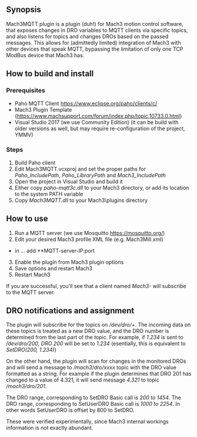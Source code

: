 ## Synopsis

Mach3MQTT plugin is a plugin (duh!) for Mach3 motion control software, that exposes changes in DRO variables to MQTT clients via specific topics, and also listens for topics and changes DROs based on the passed messages. This allows for (admittedly limited) integration of Mach3 with other devices that speak MQTT, bypassing the limitation of only one TCP ModBus device that Mach3 has.

## How to build and install

### Prerequisites
* Paho MQTT Client https://www.eclipse.org/paho/clients/c/
* Mach3 Plugin Template (https://www.machsupport.com/forum/index.php/topic,10733.0.html)
* Visual Studio 2017 (we use Community Edition) (it can be build with older versions as well, but may require re-configuration of the project, YMMV)

### Steps
1. Build Paho client
2. Edit Mach3MQTT.vcxproj and set the proper paths for *Paho_IncludePath*, *Paho_LibraryPath* and *Mach3_IncludePath*
3. Open the project in Visual Studio and build it
4. Either copy *paho-mqtt3c.dll* to your Mach3 directory, or add its location to the system PATH variable
5. Copy *Mach3MQTT.dll* to your Mach3\plugins directory

## How to use
1. Run a MQTT server (we use Mosquitto https://mosquitto.org/)
2. Edit your desired Mach3 profile XML file (e.g. Mach3Mill.xml)
  * in <profile> <preferences> ... add <MQTTServer>**MQTT-server-IP:port</MQTTServer>
3. Enable the plugin from Mach3 plugin options
4. Save options and restart Mach3
5. Restart Mach3

If you are successful, you'll see that a client named *Mach3-<id>* will subscribe to the MQTT server.

## DRO notifications and assignment

The plugin will subscribe for the topics on */dev/dro/+*. The incoming data on these topics is treated as a new DRO value, and the DRO number is determined from the last part of the topic. For example, if *1.234* is sent to */dev/dro/200*, *DRO 200* will be set to *1.234* (esentially, this is equivalent to *SetDRO(200, 1.234)*)

On the other hand, the plugin will scan for changes in the monitored DROs and will send a message to */mach3/dro/xxxx* topic with the DRO value formatted as a string. For example if the plugin determines that DRO 201 has changed to a value of 4.321, it will send message *4.321* to topic */mach3/dro/201*.

The DRO range, corresponding to SetDRO Basic call is *200 to 1454*. 
The DRO range, corresponding to SetUserDRO Basic call is *1000 to 2254*.
In other words SetUserDRO is offset by 800 to SetDRO.

These were verified experimentally, since Mach3 internal workings information is not exactly abundant.

